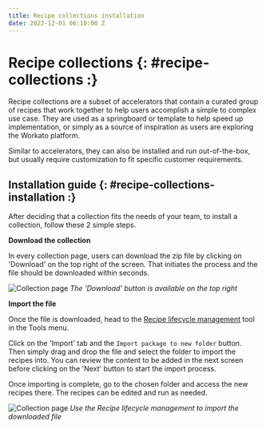 ```yaml
---
title: Recipe collections installation
date: 2022-12-01 06:10:00 Z
---
```


# Recipe collections {: #recipe-collections :}
Recipe collections are a subset of accelerators that contain a curated group of recipes that work together to help users accomplish a simple to complex use case. They are used as a springboard or template to help speed up implementation, or simply as a source of inspiration as users are exploring the Workato platform.  

Similar to accelerators, they can also be installed and run out-of-the-box, but usually require customization to fit specific customer requirements.

## Installation guide {: #recipe-collections-installation :}
After deciding that a collection fits the needs of your team, to install a collection, follow these 2 simple steps.

<Stepper>
<Step>

**Download the collection**

In every collection page, users can download the zip file by clicking on 'Download' on the top right of the screen. That initiates the process and the file should be downloaded within seconds.

![Collection page](~@img/community/recipe-collection-download.png)
*The 'Download' button is available on the top right*

</Step>
<Step>

**Import the file**

Once the file is downloaded, head to the [Recipe lifecycle management](https://app.workato.com/import_targets) tool in the Tools menu.

Click on the 'Import' tab and the `Import package to new folder` button. Then simply drag and drop the file and select the folder to import the recipes into. You can review the content to be added in the next screen before clicking on the 'Next' button to start the import process.

Once importing is complete, go to the chosen folder and access the new recipes there. The recipes can be edited and run as needed.

![Collection page](~@img/community/rdlc-import.png)
*Use the Recipe lifecycle management to import the downloaded file*

</Step>
</Stepper>
